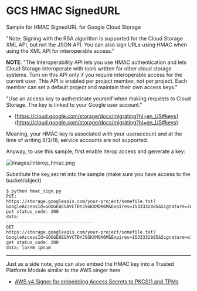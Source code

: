 

# GCS HMAC SignedURL

Sample for HMAC SignedURL for Google Cloud Storage

"Note: Signing with the RSA algorithm is supported for the Cloud Storage XML API, but not the JSON API. You can also sign URLs using HMAC when using the XML API for interoperable access."

**NOTE**: 
"The Interoperability API lets you use HMAC authentication and lets Cloud Storage interoperate with tools written for other cloud storage systems. Turn on this API only if you require interoperable access for the current user. This API is enabled per project member, not per project. Each member can set a default project and maintain their own access keys."

"Use an access key to authenticate yourself when making requests to Cloud Storage. The key is linked to your Google user account."

- [https://cloud.google.com/storage/docs/migrating?hl=en_US#keys](https://cloud.google.com/storage/docs/migrating?hl=en_US#keys)


Meaning, your HMAC key is associated with your useraccount and at the time of writing 8/3/18, service accounts are not supported.

Anyway, to use this sample, first enable iterop access and generate a key:

![images/interop_hmac.png](images/interop_hmac.png)

Substitute the key,secret into the sample (make sure you have access to the bucket/object)

```
$ python hmac_sign.py 
PUT:
https://storage.googleapis.com/your-project/somefile.txt?GoogleAccessId=GOOGE6ESAVCTDYJSGKXMQK6M&Expires=1533332885&Signature=2wEIAHhvQFeKSeUmM/X6uF2Ge%2Bk%3D
put status_code: 200
data: 
---------------------------------
GET
https://storage.googleapis.com/your-project/somefile.txt?GoogleAccessId=GOOGE6ESAVCTDYJSGKXMQK6M&Expires=1533332885&Signature=e1ySGToX41gXS%2BdwUw0x2glM4uI%3D
get status_code: 200
data; lorem ipsum
```


---

Just as a side note, you can also embed the HMAC key into a Trusted Platform Module similar to the AWS singer here

- [AWS v4 Signer for embedding Access Secrets to PKCS11 and TPMs](https://github.com/salrashid123/aws_hmac)